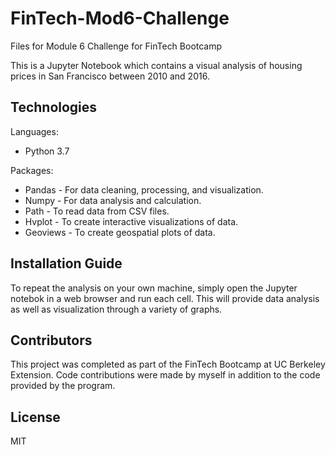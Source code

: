# FinTech-Mod6-Challenge
Files for Module 6 Challenge for FinTech Bootcamp

This is a Jupyter Notebook which contains a visual analysis of housing prices in San Francisco between 2010 and 2016.

## Technologies

Languages:
* Python 3.7

Packages:
* Pandas - For data cleaning, processing, and visualization.
* Numpy - For data analysis and calculation.
* Path - To read data from CSV files.
* Hvplot - To create interactive visualizations of data.
* Geoviews - To create geospatial plots of data.

## Installation Guide

To repeat the analysis on your own machine, simply open the Jupyter notebok in a web browser and run each cell. This will provide data analysis as well as visualization through a variety of graphs.

## Contributors

This project was completed as part of the FinTech Bootcamp at UC Berkeley Extension. Code contributions were made by myself in addition to the code provided by the program.

## License

MIT